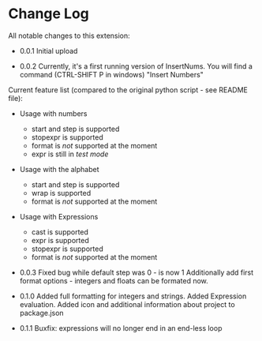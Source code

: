 # Change Log

All notable changes to this extension:

- 0.0.1
Initial upload

- 0.0.2
Currently, it's a first running version of InsertNums.
You will find a command (CTRL-SHIFT P in windows) "Insert Numbers"

Current feature list (compared to the original python script - see README file):
* Usage with numbers
  * start and step is supported
  * stopexpr is supported
  * format is _not_ supported at the moment
  * expr is still in _test mode_
  
* Usage with the alphabet
  * start and step is supported
  * wrap is supported
  * format is _not_ supported at the moment
  
* Usage with Expressions
  * cast is supported
  * expr is supported
  * stopexpr is supported
  * format is _not_ supported at the moment

- 0.0.3
Fixed bug while default step was 0 - is now 1
Additionally add first format options - integers and floats can be formated
now.

- 0.1.0
Added full formatting for integers and strings.
Added Expression evaluation.
Added icon and additional information about project to package.json

- 0.1.1
Buxfix: expressions will no longer end in an end-less loop